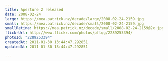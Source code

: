```yaml
---
title: Aperture 2 released
date: 2008-02-24
large: https://mea.patrick.nz/decade/large/2008-02-24-2159.jpg
small: https://mea.patrick.nz/decade/small/2008-02-24-2159.jpg
smallRetina: https://mea.patrick.nz/decade/small/2008-02-24-2159@2x.jpg
flickrUrl: http://www.flickr.com/photos/pftqg/2289253394/
photoId: "2289253394"
createdAt: 2011-01-30 13:44:47.292851
updatedAt: 2011-01-30 13:44:47.292851

---
```


